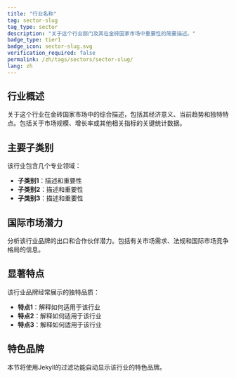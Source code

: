 ```yaml
---
title: "行业名称"
tag: sector-slug
tag_type: sector
description: "关于这个行业部门及其在金砖国家市场中重要性的简要描述。"
badge_type: tier1
badge_icon: sector-slug.svg
verification_required: false
permalink: /zh/tags/sectors/sector-slug/
lang: zh
---
```


## 行业概述

关于这个行业在金砖国家市场中的综合描述，包括其经济意义、当前趋势和独特特点。包括关于市场规模、增长率或其他相关指标的关键统计数据。

## 主要子类别

该行业包含几个专业领域：

- **子类别1**：描述和重要性
- **子类别2**：描述和重要性
- **子类别3**：描述和重要性

## 国际市场潜力

分析该行业品牌的出口和合作伙伴潜力。包括有关市场需求、法规和国际市场竞争格局的信息。

## 显著特点

该行业品牌经常展示的独特品质：

- **特点1**：解释如何适用于该行业
- **特点2**：解释如何适用于该行业
- **特点3**：解释如何适用于该行业

## 特色品牌

本节将使用Jekyll的过滤功能自动显示该行业的特色品牌。
